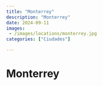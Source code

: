 ```yaml
---
title: "Monterrey"
description: "Monterrey"
date: 2024-09-11
images: 
 - /images/locations/monterrey.jpg
categories: ["Ciudades"]

---
```


# Monterrey